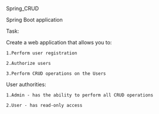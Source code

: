 Spring_CRUD

Spring Boot application

Task:

Create a web application that allows you to:

    1.Perform user registration

    2.Authorize users

    3.Perform CRUD operations on the Users
    
 
User authorities:

    1.Admin - has the ability to perform all CRUD operations

    2.User - has read-only access
    
    
